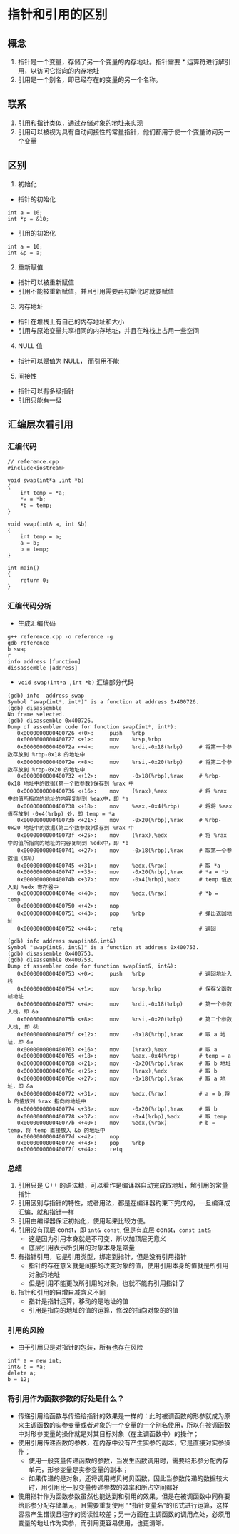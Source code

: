 # 指针和引用的区别

## 概念
1. 指针是一个变量，存储了另一个变量的内存地址。指针需要 * 运算符进行解引用，以访问它指向的内存地址
2. 引用是一个别名，即已经存在的变量的另一个名称。

## 联系
1. 引用和指针类似，通过存储对象的地址来实现
2. 引用可以被视为具有自动间接性的常量指针，他们都用于使一个变量访问另一个变量

## 区别
1. 初始化
+ 指针的初始化
```
int a = 10;
int *p = &10;
```
+ 引用的初始化
```
int a = 10;
int &p = a;
```

2. 重新赋值
+ 指针可以被重新赋值
+ 引用不能被重新赋值，并且引用需要再初始化时就要赋值

3. 内存地址
+ 指针在堆栈上有自己的内存地址和大小
+ 引用与原始变量共享相同的内存地址，并且在堆栈上占用一些空间

4. NULL 值
+ 指针可以赋值为 NULL， 而引用不能

5. 间接性
+ 指针可以有多级指针
+ 引用只能有一级

## 汇编层次看引用
### 汇编代码
```
// reference.cpp
#include<iostream>

void swap(int*a ,int *b)
{
    int temp = *a;
    *a = *b;
    *b = temp;
}

void swap(int& a, int &b)
{
    int temp = a;
    a = b;
    b = temp;
}

int main()
{
    return 0;
}

```

### 汇编代码分析
+ 生成汇编代码
```
g++ reference.cpp -o reference -g
gdb reference
b swap
r
info address [function]
dissassemble [address]
```

+ `void swap(int*a ,int *b)` 汇编部分代码
```
(gdb) info  address swap
Symbol "swap(int*, int*)" is a function at address 0x400726.
(gdb) disassemble 
No frame selected.
(gdb) disassemble 0x400726.
Dump of assembler code for function swap(int*, int*):
   0x0000000000400726 <+0>:     push   %rbp
   0x0000000000400727 <+1>:     mov    %rsp,%rbp
   0x000000000040072a <+4>:     mov    %rdi,-0x18(%rbp)     # 将第一个参数存放到 %rbp-0x18 的地址中
   0x000000000040072e <+8>:     mov    %rsi,-0x20(%rbp)     # 将第二个参数存放到 %rbp-0x20 的地址中
   0x0000000000400732 <+12>:    mov    -0x18(%rbp),%rax     # %rbp-0x18 地址中的数据(第一个数参数)保存到 %rax 中
   0x0000000000400736 <+16>:    mov    (%rax),%eax          # 将 %rax 中的值所指向的地址的内容复制到 %eax中，即 *a
   0x0000000000400738 <+18>:    mov    %eax,-0x4(%rbp)      # 将将 %eax 值存放到 -0x4(%rbp) 处，即 temp = *a
   0x000000000040073b <+21>:    mov    -0x20(%rbp),%rax     # %rbp-0x20 地址中的数据(第二个数参数)保存到 %rax 中
   0x000000000040073f <+25>:    mov    (%rax),%edx          # 将 %rax 中的值所指向的地址的内容复制到 %edx中，即 *b
   0x0000000000400741 <+27>:    mov    -0x18(%rbp),%rax     # 取第一个参数值（即a）
   0x0000000000400745 <+31>:    mov    %edx,(%rax)          # 取 *a
   0x0000000000400747 <+33>:    mov    -0x20(%rbp),%rax     # *a = *b
   0x000000000040074b <+37>:    mov    -0x4(%rbp),%edx      # temp 值放入到 %edx 寄存器中
   0x000000000040074e <+40>:    mov    %edx,(%rax)          # *b = temp
   0x0000000000400750 <+42>:    nop
   0x0000000000400751 <+43>:    pop    %rbp                 # 弹出返回地址
   0x0000000000400752 <+44>:    retq                        # 返回

(gdb) info address swap(int&,int&)
Symbol "swap(int&, int&)" is a function at address 0x400753.
(gdb) disassemble 0x400753.
(gdb) disassemble 0x400753.
Dump of assembler code for function swap(int&, int&):
   0x0000000000400753 <+0>:     push   %rbp                 # 返回地址入栈
   0x0000000000400754 <+1>:     mov    %rsp,%rbp            # 保存父函数帧地址
   0x0000000000400757 <+4>:     mov    %rdi,-0x18(%rbp)     # 第一个参数入栈，即 &a
   0x000000000040075b <+8>:     mov    %rsi,-0x20(%rbp)     # 第二个参数入栈, 即 &b
   0x000000000040075f <+12>:    mov    -0x18(%rbp),%rax     # 取 a 地址，即 &a
   0x0000000000400763 <+16>:    mov    (%rax),%eax          # 取 a
   0x0000000000400765 <+18>:    mov    %eax,-0x4(%rbp)      # temp = a
   0x0000000000400768 <+21>:    mov    -0x20(%rbp),%rax     # 取 b 地址
   0x000000000040076c <+25>:    mov    (%rax),%edx          # 取 b
   0x000000000040076e <+27>:    mov    -0x18(%rbp),%rax     # 取 a 地址，即 &a
   0x0000000000400772 <+31>:    mov    %edx,(%rax)          # a = b,将 b 的值放到 %rax 指向的地址中
   0x0000000000400774 <+33>:    mov    -0x20(%rbp),%rax     # 取 b
   0x0000000000400778 <+37>:    mov    -0x4(%rbp),%edx      # 取 temp
   0x000000000040077b <+40>:    mov    %edx,(%rax)          # b = temp，将 temp 直接放入 &b 的地址中
   0x000000000040077d <+42>:    nop
   0x000000000040077e <+43>:    pop    %rbp
   0x000000000040077f <+44>:    retq 
```

### 总结
1. 引用只是 C++ 的语法糖，可以看作是编译器自动完成取地址，解引用的常量指针
2. 引用区别与指针的特性，或者用法，都是在编译器约束下完成的，一旦编译成汇编，就和指针一样
3. 引用由编译器保证初始化，使用起来比较方便。
4. 引用没有顶层 const，即 `int& const`, 但是有底层 const，`const int&`
    + 这是因为引用本身就是不可变，所以加顶层无意义
    + 底层引用表示所引用的对象本身是常量
5. 有指针引用，它是引用类型，绑定到指针，但是没有引用指针
    + 指针的存在意义就是间接的改变对象的值，使用引用本身的值就是所引用对象的地址
    + 但是引用不能更改所引用的对象，也就不能有引用指针了
6. 指针和引用的自增自减含义不同
    + 指针是指针运算，移动的是地址的值
    + 引用是指向的地址的值的运算，修改的指向对象的的值

### 引用的风险
+ 由于引用只是对指针的包装，所有也存在风险
```
int* a = new int;
int& b = *a;
delete a;
b = 12;
```

### 将引用作为函数参数的好处是什么？
+ 传递引用给函数与传递给指针的效果是一样的：此时被调函数的形参就成为原来主调函数的实参变量或者对象的一个变量的一个别名使用，所以在被调函数中对形参变量的操作就是对其目标对象（在主调函数中）的操作；
+ 使用引用传递函数的参数，在内存中没有产生实参的副本，它是直接对实参操作；
    - 使用一般变量传递函数的参数，当发生函数调用时，需要给形参分配内存单元，形参变量是实参变量的副本；
    - 如果传递的是对象，还将调用拷贝拷贝函数，因此当参数传递的数据较大时，用引用比一般变量传递参数的效率和所占空间都好
+ 使用指针作为函数参数虽然也能达到和引用的效果，但是在被调函数中同样要给形参分配存储单元，且需要重复使用 "*指针变量名"的形式进行运算，这样容易产生错误且程序的阅读性较差；另一方面在主调函数的调用点处，必须用变量的地址作为实参，而引用更容易使用，也更清晰。